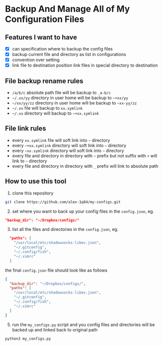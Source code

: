 # Backup And Manage All of My Configuration Files

## Features I want to have

- [X] can specification where to backup the config files
- [X] backup current file and directory as list in configurations
- [X] convention over setting
- [X] link file to destination position
  link files in special directory to destination

## File backup rename rules

- `/a/b/c` absolute path file will be backup to `_a-b/c`
- `~/.xx/yy` directory in user home will be backup to `~+xx/yy`
- `~/xx/yy/zz` directory in user home will be backup to `~xx-yy/zz`
- `~/.xx` file will backup to `xx.symlink`
- `~/.xx` directory will backup to `~+xx.symlink`

## File link rules

- every `xx.symlink` file will soft link into `~` directory
- every `~+xx.symlink` directory will soft link into `~` directory
- every `~xx.symlink` directory will soft link into `~` directory
- every file and directory in directory with `~` prefix but not suffix with `+` will link to `~` directory
- every file and directory in directory with `_` prefix will link to absolute path

## How to use this tool

1. clone this repository
```bash
git clone https://github.com/alex-1q84/my-configs.git
```
2. set where you want to back up your config files in the `config.json`, eg.
```json
"backup_dir": "~/Dropbox/configs/"
```
3. list all the files and directories in the `config.json`, eg.
```json
  "paths": [
    "/usr/local/etc/shadowsocks-libev.json",
    "~/.gitconfig",
    "~/.config/fish",
    "~/.vimrc"
  ]
```
the final `config.json` file should look like as follows
```json
{
  "backup_dir": "~/Dropbox/configs/",
  "paths": [
    "/usr/local/etc/shadowsocks-libev.json",
    "~/.gitconfig",
    "~/.config/fish",
    "~/.vimrc"
  ]
}
```
5. run the `my_configs.py` script and you config files and directories will be backed up and linked back to original path
```bash
python3 my_configs.py
```
